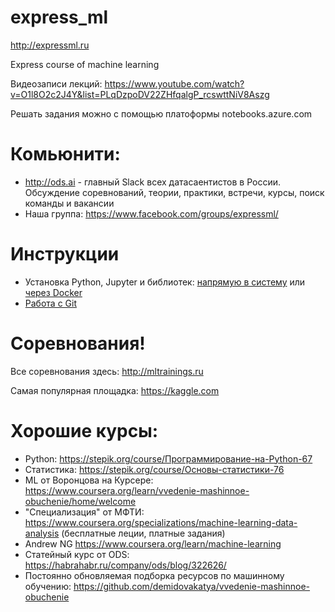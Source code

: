 # express_ml

http://expressml.ru

Express course of machine learning

Видеозаписи лекций: https://www.youtube.com/watch?v=O1l8O2c2J4Y&list=PLqDzpoDV22ZHfqalgP_rcswttNiV8Aszg

Решать задания можно с помощью платоформы notebooks.azure.com

# Комьюнити:

- http://ods.ai - главный Slack всех датасаентистов в России. Обсуждение соревнований, теории, практики, встречи, курсы, поиск команды и вакансии
- Наша группа: https://www.facebook.com/groups/expressml/

# Инструкции

- Установка Python, Jupyter и библиотек: [напрямую в систему](installation_guide.md) или [через Docker](jupyter_docker_guide.md)
- [Работа с Git](git_guide.md)

# Соревнования!
Все соревнования здесь: http://mltrainings.ru

Самая популярная площадка: https://kaggle.com

# Хорошие курсы:
- Python: https://stepik.org/course/Программирование-на-Python-67
- Статистика: https://stepik.org/course/Основы-статистики-76
- ML от Воронцова на Курсере: https://www.coursera.org/learn/vvedenie-mashinnoe-obuchenie/home/welcome
- "Специализация" от МФТИ: https://www.coursera.org/specializations/machine-learning-data-analysis (бесплатные леции, платные задания)
- Andrew NG https://www.coursera.org/learn/machine-learning
- Статейный курс от ODS: https://habrahabr.ru/company/ods/blog/322626/
- Постоянно обновляемая подборка ресурсов по машинному обучению: https://github.com/demidovakatya/vvedenie-mashinnoe-obuchenie

